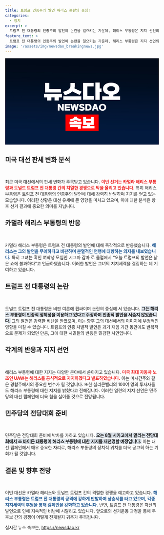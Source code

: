 ```yaml
---
title: 트럼프 인종주의 발언 해리스 논란의 중심!
categories:
  - 정치
excerpt: >
  트럼프 전 대통령의 인종주의 발언이 논란을 일으키는 가운데, 해리스 부통령은 지지 선언의 물결을 타며 반격에 나섰다. 인종 정체성과 정치적 지지, 두 인물의 대립을 주목하라!
feature_text: >
  트럼프 전 대통령의 인종주의 발언이 논란을 일으키는 가운데, 해리스 부통령은 지지 선언의 물결을 타며 반격에 나섰다. 인종 정체성과 정치적 지지, 두 인물의 대립을 주목하라!
image: '/assets/img/newsdao_breakingnews.jpg'
---
```


<p><img src="/assets/img/newsdao_breakingnews.jpg" alt="cryptoinkorea 속보" /></p>

<h2 data-ke-size="size26">미국 대선 판세 변화 분석</h2>

<p data-ke-size="size16">&nbsp;</p>

<p>최근 미국 대선에서의 판세 변화가 주목받고 있습니다. <b><span style="color: #ee2323;">이번 선거는 카멀라 해리스 부통령과 도널드 트럼프 전 대통령 간의 치열한 경쟁으로 막을 올리고 있습니다.</span></b> 특히 해리스 부통령은 트럼프 전 대통령의 인종주의 발언에 대해 강력히 반발하며 지지를 얻고 있는 모습입니다. 이러한 상황은 대선 유세에 큰 영향을 미치고 있으며, 이에 대한 분석은 향후 선거 결과에 중요한 의미를 지닙니다.</p>

<h2 data-ke-size="size26">카멀라 해리스 부통령의 반응</h2>

<p data-ke-size="size16">&nbsp;</p>

<p>카멀라 해리스 부통령은 트럼프 전 대통령의 발언에 대해 즉각적으로 반응했습니다. <b><span style="color: #1a5490;">해리스는 그의 발언을 무례하다고 비판하며 분열적인 언행에 대항하는 의지를 내보였습니다.</span></b> 특히 그녀는 흑인 여학생 모임인 시그마 감마 로 클럽에서 “오늘 트럼프의 발언은 낡은 쇼에 불과하다”고 언급하였습니다. 이러한 발언은 그녀의 지지세력을 결집하는 데 기여하고 있습니다.</p>

<h2 data-ke-size="size26">트럼프 전 대통령의 논란</h2>

<p data-ke-size="size16">&nbsp;</p>

<p>도널드 트럼프 전 대통령은 비판 여론에 휩싸이며 논란의 중심에 서 있습니다. <b><span style="background-color: #21538527;">그는 해리스 부통령이 인종적 정체성을 이용하고 있다고 주장하며 인종적 발언을 서슴지 않았습니다.</span></b> 그의 발언은 강력한 비난을 받았으며, 이는 향후 그의 대선에서의 이미지에 부정적인 영향을 미칠 수 있습니다. 트럼프의 인종 차별적 발언은 과거 재임 기간 동안에도 반복적으로 문제가 되었던 만큼, 그에 대한 시민들의 반응은 민감한 사안입니다.</p>

<h2 data-ke-size="size26">각계의 반응과 지지 선언</h2>

<p data-ke-size="size16">&nbsp;</p>

<p>해리스 부통령에 대한 지지는 다양한 분야에서 쏟아지고 있습니다. <b><span style="color: #ee2323;">미국 최대 자동차 노조인 UAW는 해리스를 공식적으로 지지하겠다고 발표하였습니다.</span></b> 이는 미시간주와 같은 경합주에서의 중요한 변수가 될 것입니다. 또한 실리콘밸리의 100여 명의 투자자들도 해리스 부통령에 대한 지지를 밝혔다고 전해집니다. 이러한 일련의 지지 선언은 민주당의 대선 캠페인에 더욱 힘을 실어줄 것으로 전망됩니다.</p>

<h2 data-ke-size="size26">민주당의 전당대회 준비</h2>

<p data-ke-size="size16">&nbsp;</p>

<p>민주당은 전당대회 준비에 박차를 가하고 있습니다. <b><span style="background-color: #21538527;">오는 8월 시카고에서 열리는 전당대회에서 조 바이든 대통령이 해리스 부통령에 대한 지지를 재천명할 예정입니다.</span></b> 이는 대선 캠페인에서 매우 중요한 자리로, 해리스 부통령의 정치적 위치를 더욱 공고히 하는 기회가 될 것입니다.</p>

<h2 data-ke-size="size26">결론 및 향후 전망</h2>

<p data-ke-size="size16">&nbsp;</p>

<p>이번 대선은 카멀라 해리스와 도널드 트럼프 간의 격렬한 경쟁을 예고하고 있습니다. <b><span style="color: #1a5490;">해리스 부통령은 트럼프 전 대통령의 공격에 강하게 반발하며 상승세를 타고 있으며, 각종 지지세력의 후원을 통해 캠페인을 강화하고 있습니다.</span></b> 반면, 트럼프 전 대통령은 자신의 발언으로 인해 지속적인 비난에 시달리고 있습니다. 앞으로의 선거운동 과정을 통해 두 후보 간의 경쟁이 어떻게 전개될지 귀추가 주목됩니다.</p>
실시간 뉴스 속보는, <a href="https://newsdao.kr" rel="dofollow">https://newsdao.kr</a>



